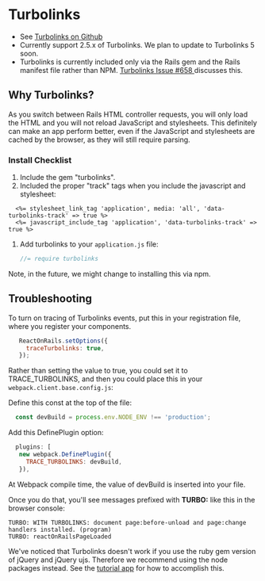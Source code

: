 # Turbolinks

* See [Turbolinks on Github](https://github.com/rails/turbolinks)
* Currently support 2.5.x of Turbolinks. We plan to update to Turbolinks 5 soon.
* Turbolinks is currently included only via the Rails gem and the Rails manifest file rather than NPM. [Turbolinks Issue #658 ](https://github.com/rails/turbolinks/issues/658) discusses this.

## Why Turbolinks?
As you switch between Rails HTML controller requests, you will only load the HTML and you will
not reload JavaScript and stylesheets. This definitely can make an app perform better, even if
the JavaScript and stylesheets are cached by the browser, as they will still require parsing.

### Install Checklist
1. Include the gem "turbolinks".
1. Included the proper "track" tags when you include the javascript and stylesheet:
  ```erb
    <%= stylesheet_link_tag 'application', media: 'all', 'data-turbolinks-track' => true %>
    <%= javascript_include_tag 'application', 'data-turbolinks-track' => true %>
  ```
1. Add turbolinks to your `application.js` file:
   ```javascript
   //= require turbolinks
   ```
Note, in the future, we might change to installing this via npm.

## Troubleshooting
To turn on tracing of Turbolinks events, put this in your registration file, where you register your components. 

```js
   ReactOnRails.setOptions({
     traceTurbolinks: true,
   });
```

Rather than setting the value to true, you could set it to TRACE_TURBOLINKS, and then you could place this in your `webpack.client.base.config.js`:

Define this const at the top of the file:
```js
  const devBuild = process.env.NODE_ENV !== 'production';
```

Add this DefinePlugin option:
```js
  plugins: [
   new webpack.DefinePlugin({
     TRACE_TURBOLINKS: devBuild,
   }),
```

At Webpack compile time, the value of devBuild is inserted into your file.

Once you do that, you'll see messages prefixed with **TURBO:** like this in the browser console:

```
TURBO: WITH TURBOLINKS: document page:before-unload and page:change handlers installed. (program)
TURBO: reactOnRailsPageLoaded
```

We've noticed that Turbolinks doesn't work if you use the ruby gem version of jQuery and jQuery ujs. Therefore we recommend using the node packages instead. See the [tutorial app](https://github.com/shakacode/react-webpack-rails-tutorial) for how to accomplish this.
